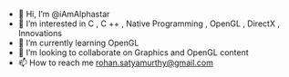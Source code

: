- 👋 Hi, I’m @iAmAlphastar
- 👀 I’m interested in C , C ++ , Native Programming , OpenGL , DirectX , Innovations
- 🌱 I’m currently learning OpenGL
- 💞️ I’m looking to collaborate on Graphics and OpenGL content
- 📫 How to reach me rohan.satyamurthy@gmail.com

<!---
iAmAlphastar/iAmAlphastar is a ✨ special ✨ repository because its `README.md` (this file) appears on your GitHub profile.
You can click the Preview link to take a look at your changes.
--->
